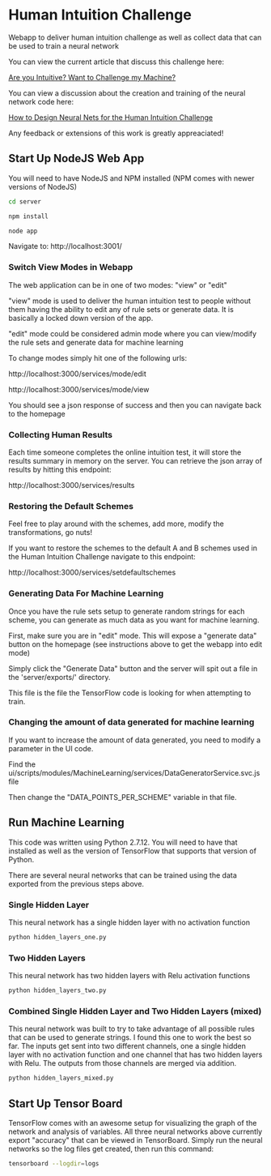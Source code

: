 # Human Intuition Challenge
Webapp to deliver human intuition challenge as well as collect data that can be used to train a neural network

You can view the current article that discuss this challenge here:

[Are you Intuitive? Want to Challenge my Machine?](https://medium.com/p/82c3faed97da)

You can view a discussion about the creation and training of the neural network code here:

[How to Design Neural Nets for the Human Intuition Challenge](https://medium.com/p/c380ce5c595c)

Any feedback or extensions of this work is greatly appreaciated!


## Start Up NodeJS Web App

You will need to have NodeJS and NPM installed (NPM comes with newer versions of NodeJS)

```bash
cd server
```

```bash
npm install
```

```bash
node app
```

Navigate to: http://localhost:3001/


### Switch View Modes in Webapp

The web application can be in one of two modes: "view" or "edit"

"view" mode is used to deliver the human intuition test to people without them having the ability to edit any of rule sets or generate data. It is basically a locked down version of the app.

"edit" mode could be considered admin mode where you can view/modify the rule sets and generate data for machine learning

To change modes simply hit one of the following urls:

http://localhost:3000/services/mode/edit

http://localhost:3000/services/mode/view

You should see a json response of success and then you can navigate back to the homepage


### Collecting Human Results

Each time someone completes the online intuition test, it will store the results summary in memory on the server. You can retrieve the json array of results by hitting this endpoint:

http://localhost:3000/services/results



### Restoring the Default Schemes

Feel free to play around with the schemes, add more, modify the transformations, go nuts!

If you want to restore the schemes to the default A and B schemes used in the Human Intuition Challenge navigate to this endpoint:

http://localhost:3000/services/setdefaultschemes


### Generating Data For Machine Learning

Once you have the rule sets setup to generate random strings for each scheme, you can generate as much data as you want for machine learning.

First, make sure you are in "edit" mode. This will expose a "generate data" button on the homepage (see instructions above to get the webapp into edit mode)

Simply click the "Generate Data" button and the server will spit out a file in the 'server/exports/' directory.

This file is the file the TensorFlow code is looking for when attempting to train.


### Changing the amount of data generated for machine learning

If you want to increase the amount of data generated, you need to modify a parameter in the UI code.

Find the ui/scripts/modules/MachineLearning/services/DataGeneratorService.svc.js file

Then change the "DATA_POINTS_PER_SCHEME" variable in that file.


## Run Machine Learning

This code was written using Python 2.7.12. You will need to have that installed as well as the version of TensorFlow that supports that version of Python.

There are several neural networks that can be trained using the data exported from the previous steps above.

### Single Hidden Layer

This neural network has a single hidden layer with no activation function

```bash
python hidden_layers_one.py
```

### Two Hidden Layers

This neural network has two hidden layers with Relu activation functions

```bash
python hidden_layers_two.py
```

### Combined Single Hidden Layer and Two Hidden Layers (mixed)

This neural network was built to try to take advantage of all possible rules that can be used to generate strings. I found this one to work the best so far. The inputs get sent into two different channels, one a single hidden layer with no activation function and one channel that has two hidden layers with Relu. The outputs from those channels are merged via addition.

```bash
python hidden_layers_mixed.py
```


## Start Up Tensor Board

TensorFlow comes with an awesome setup for visualizing the graph of the network and analysis of variables. All three neural networks above currently export "accuracy" that can be viewed in TensorBoard. Simply run the neural networks so the log files get created, then run this command:

```bash
tensorboard --logdir=logs
```




